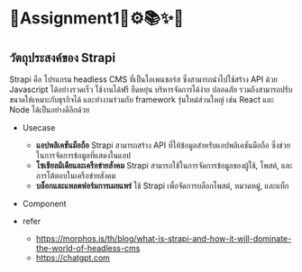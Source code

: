 # 🚀Assignment1🚀⚙️📚✨🤫

## วัตถุประสงค์ของ Strapi

Strapi คือ โปรแกรม headless CMS ที่เป็นโอเพนซอร์ส ซึ่งสามารถนำไปใช้สร้าง API ด้วย Javascript ได้อย่างรวดเร็ว ใช้งานได้ฟรี ยืดหยุ่น บริหารจัดการได้ง่าย ปลอดภัย รวมถึงสามารถปรับขนาดให้เหมาะกับธุรกิจได้ และทำงานร่วมกับ framework รุ่นใหม่ส่วนใหญ่ เช่น React และ Node ได้เป็นอย่างดีอีกด้วย

- Usecase
  - **แอปพลิเคชันมือถือ** Strapi สามารถสร้าง API ที่ให้ข้อมูลสำหรับแอปพลิเคชันมือถือ ซึ่งช่วยในการจัดการข้อมูลที่แสดงในแอป
  - **โซเชียลมีเดียและเครือข่ายสังคม** Strapi สามารถใช้ในการจัดการข้อมูลของผู้ใช้, โพสต์, และการโต้ตอบในเครือข่ายสังคม
  - **บล็อกและแพลตฟอร์มการเผยแพร่** ใช้ Strapi เพื่อจัดการบล็อกโพสต์, หมวดหมู่, และแท็ก
    
- Component
  
- refer
  - https://morphos.is/th/blog/what-is-strapi-and-how-it-will-dominate-the-world-of-headless-cms
  - https://chatgpt.com
  



